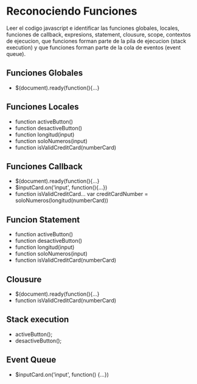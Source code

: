 # Reconociendo Funciones 
 Leer el codigo javascript e identificar las funciones globales, locales, funciones de callback, expresions, statement, clousure, scope, contextos de ejecucion, que funciones forman parte de la pila de ejecucion (stack execution) y que funciones forman parte de la cola de eventos (event queue).

 ## Funciones Globales 

 * $(document).ready(function(){...}

 ## Funciones Locales 
 
 * function activeButton() 
 * function desactiveButton()
 * function longitud(input)
 * function soloNumeros(input)
 * function isValidCreditCard(numberCard)

 ## Funciones Callback 

 * $(document).ready(function(){...}
 * $inputCard.on('input', function(){...})
 * function isValidCreditCard... var creditCardNumber = soloNumeros(longitud(numberCard))

 ## Funcion Statement

 * function activeButton() 
 * function desactiveButton()
 * function longitud(input)
 * function soloNumeros(input)
 * function isValidCreditCard(numberCard)

 ## Clousure
 
 * $(document).ready(function(){...}
 * function isValidCreditCard(numberCard)

 ## Stack execution 

 * activeButton();
 * desactiveButton();

## Event Queue

*  $inputCard.on('input', function() {...})

